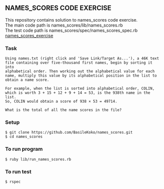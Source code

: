 ## NAMES_SCORES CODE EXERCISE

This repository contains solution to names_scores code exercise.  
The main code path is names_scores/lib/names_scores.rb  
The test code path is names_scores/spec/names_scores_spec.rb  
[names_scores_exercise](https://projecteuler.net/problem=22)

### Task
```
Using names.txt (right click and 'Save Link/Target As...'), a 46K text
file containing over five-thousand first names, begin by sorting it into
alphabetical order. Then working out the alphabetical value for each
name, multiply this value by its alphabetical position in the list to
obtain a name score.

For example, when the list is sorted into alphabetical order, COLIN,
which is worth 3 + 15 + 12 + 9 + 14 = 53, is the 938th name in the list.
So, COLIN would obtain a score of 938 × 53 = 49714.

What is the total of all the name scores in the file?
```

### Setup
```
$ git clone https://github.com/BasileKoko/names_scores.git
$ cd names_scores
```
### To run program
```
$ ruby lib/run_names_scores.rb
```
### To run test

```
$ rspec
```
